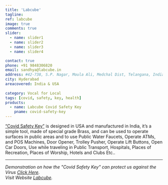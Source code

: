 ```yaml
---
title: 'Labcube'
tagline: 
ref: labcube
image: true
comments: true
slider: 
  - name: slider1
  - name: slider2
  - name: slider3
  - name: slider4

contact: true
phone: +91 9848306820
email: sandhya@labcube.in
address: #42-738, S.P. Nagar, Moula Ali, Medchal Dist, Telangana, India
city: Hyderabad
areacovered: India & USA
 
category: Vocal for Local
tags: [covid, safety, key, health]
products:
  - name: Labcube Covid Safety Key 
    pname: covid-safety-key
---
```


  <a href="#">“Covid Safety Key”</a> is designed in USA and manufactured  in India, it’s a simple tool, made of special grade Brass, and can be used to operate surfaces in public areas and to use Public Water Faucets, Operate ATMs, and POS Machines, Door Opener, Trolley Pusher, Operate Lift Buttons, Open Car Doors, Use while traveling in Public Transport, Hospitals, Places of Recreation, Places of Worship, Hotels and Clubs Etc.. 

--- 

_Demonstration on how the "Covid Safety Key" can protect us against the Virus [Click Here](https://youtu.be/AFcrVzk58BI)._<br>
_Visit Website [Labcube](https://labcube.in)._